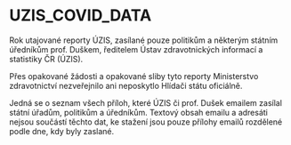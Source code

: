 # UZIS_COVID_DATA
Rok utajované reporty ÚZIS, zasílané pouze politikům a některým státním úředníkům prof. Duškem, ředitelem Ústav zdravotnických informací a statistiky ČR (ÚZIS).

Přes opakované žádosti a opakované sliby tyto reporty Ministerstvo zdravotnictví nezveřejnilo ani neposkytlo Hlídači státu oficiálně.

Jedná se o seznam všech příloh, které ÚZIS či prof. Dušek emailem zasílal státní úřadům, politikům a úředníkům. Textový obsah emailu a adresáti nejsou součástí těchto dat, ke stažení jsou pouze přílohy emailů rozdělené podle dne, kdy byly zaslané.


